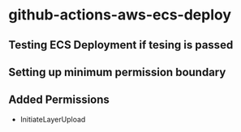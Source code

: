 # github-actions-aws-ecs-deploy

## Testing ECS Deployment if tesing is passed

## Setting up minimum permission boundary


## Added Permissions
- InitiateLayerUpload
